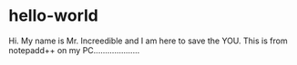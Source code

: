# hello-world

Hi. My name is Mr. Increedible and I am here to save the YOU.
This is from notepadd++ on my PC....................
